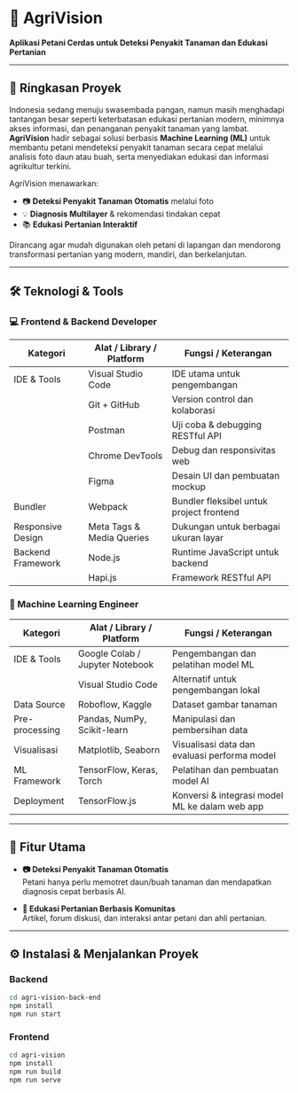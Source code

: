 # 🌾 AgriVision

**Aplikasi Petani Cerdas untuk Deteksi Penyakit Tanaman dan Edukasi Pertanian**

---

## 📌 Ringkasan Proyek

Indonesia sedang menuju swasembada pangan, namun masih menghadapi tantangan besar seperti keterbatasan edukasi pertanian modern, minimnya akses informasi, dan penanganan penyakit tanaman yang lambat. **AgriVision** hadir sebagai solusi berbasis **Machine Learning (ML)** untuk membantu petani mendeteksi penyakit tanaman secara cepat melalui analisis foto daun atau buah, serta menyediakan edukasi dan informasi agrikultur terkini.

AgriVision menawarkan:

- 📷 **Deteksi Penyakit Tanaman Otomatis** melalui foto
- 💡 **Diagnosis Multilayer** & rekomendasi tindakan cepat
- 📚 **Edukasi Pertanian Interaktif**

Dirancang agar mudah digunakan oleh petani di lapangan dan mendorong transformasi pertanian yang modern, mandiri, dan berkelanjutan.

---

## 🛠️ Teknologi & Tools

### 💻 Frontend & Backend Developer

| Kategori          | Alat / Library / Platform | Fungsi / Keterangan                      |
| ----------------- | ------------------------- | ---------------------------------------- |
| IDE & Tools       | Visual Studio Code        | IDE utama untuk pengembangan             |
|                   | Git + GitHub              | Version control dan kolaborasi           |
|                   | Postman                   | Uji coba & debugging RESTful API         |
|                   | Chrome DevTools           | Debug dan responsivitas web              |
|                   | Figma                     | Desain UI dan pembuatan mockup           |
| Bundler           | Webpack                   | Bundler fleksibel untuk project frontend |
| Responsive Design | Meta Tags & Media Queries | Dukungan untuk berbagai ukuran layar     |
| Backend Framework | Node.js                   | Runtime JavaScript untuk backend         |
|                   | Hapi.js                   | Framework RESTful API                    |

### 🤖 Machine Learning Engineer

| Kategori       | Alat / Library / Platform       | Fungsi / Keterangan                            |
| -------------- | ------------------------------- | ---------------------------------------------- |
| IDE & Tools    | Google Colab / Jupyter Notebook | Pengembangan dan pelatihan model ML            |
|                | Visual Studio Code              | Alternatif untuk pengembangan lokal            |
| Data Source    | Roboflow, Kaggle                | Dataset gambar tanaman                         |
| Pre-processing | Pandas, NumPy, Scikit-learn     | Manipulasi dan pembersihan data                |
| Visualisasi    | Matplotlib, Seaborn             | Visualisasi data dan evaluasi performa model   |
| ML Framework   | TensorFlow, Keras, Torch        | Pelatihan dan pembuatan model AI               |
| Deployment     | TensorFlow.js                   | Konversi & integrasi model ML ke dalam web app |

---

## 🚀 Fitur Utama

- **📷 Deteksi Penyakit Tanaman Otomatis**  
  Petani hanya perlu memotret daun/buah tanaman dan mendapatkan diagnosis cepat berbasis AI.

- **📖 Edukasi Pertanian Berbasis Komunitas**  
  Artikel, forum diskusi, dan interaksi antar petani dan ahli pertanian.

---

## ⚙️ Instalasi & Menjalankan Proyek

### Backend

```bash
cd agri-vision-back-end
npm install
npm run start
```

### Frontend

```bash
cd agri-vision
npm install
npm run build
npm run serve
```
